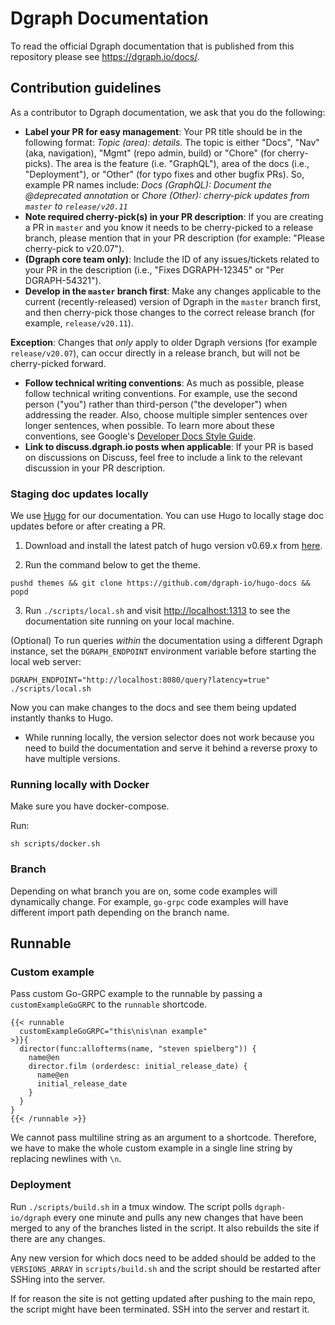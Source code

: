 # Dgraph Documentation

To read the official Dgraph documentation that is published from this repository
please see https://dgraph.io/docs/.

## Contribution guidelines

As a contributor to Dgraph documentation, we ask that you do the following:
- **Label your PR for easy management**: Your PR title should be in the following format: *Topic (area): details*. The topic is either "Docs", "Nav" (aka, navigation), "Mgmt" (repo admin, build) or "Chore" (for cherry-picks). The area is the feature (i.e. "GraphQL"), area of the docs (i.e., "Deployment"), or "Other" (for typo fixes and other bugfix PRs). So, example PR names include: *Docs (GraphQL): Document the @deprecated annotation* or *Chore (Other): cherry-pick updates from `master` to `release/v20.11`*
- **Note required cherry-pick(s) in your PR description**: If you are creating a PR in `master` and you know it needs to be cherry-picked to a release branch, please mention that in your PR description (for example: "Please cherry-pick to v20.07").
- **(Dgraph core team only)**: Include the ID of any issues/tickets related to your PR in the description (i.e., "Fixes DGRAPH-12345" or "Per DGRAPH-54321").
- **Develop in the `master` branch first**: Make any changes applicable to the current (recently-released) version of Dgraph in the `master` branch first, and then cherry-pick those changes to the correct release branch (for example, `release/v20.11`).

 **Exception**: Changes that *only* apply to older Dgraph versions (for example `release/v20.07`), can occur directly in a release branch, but will not be cherry-picked forward.
- **Follow technical writing conventions**: As much as possible, please follow technical writing conventions. For example, use the second person ("you") rather than third-person ("the developer") when addressing the reader. Also, choose multiple simpler sentences over longer sentences, when possible. To learn more about these conventions, see Google's [Developer Docs Style Guide](https://developers.google.com/style/highlights).
- **Link to discuss.dgraph.io posts when applicable**: If your PR is based on discussions on Discuss, feel free to include a link to the relevant discussion in your PR description.


### Staging doc updates locally

We use [Hugo](https://gohugo.io/) for our documentation. You can use Hugo to locally stage doc updates before or after creating a PR.

1. Download and install the latest patch of hugo version v0.69.x from [here](https://github.com/gohugoio/hugo/releases/).

2. Run the command below to get the theme.

```
pushd themes && git clone https://github.com/dgraph-io/hugo-docs && popd
```

3. Run `./scripts/local.sh` and visit [http://localhost:1313](http://localhost:1313) to see the documentation site running on your local machine.

(Optional) To run queries _within_ the documentation using a different Dgraph instance, set the `DGRAPH_ENDPOINT` environment variable before starting the local web server:

```
DGRAPH_ENDPOINT="http://localhost:8080/query?latency=true" ./scripts/local.sh
```

Now you can make changes to the docs and see them being updated instantly thanks to Hugo.

- While running locally, the version selector does not work because you need to build the documentation and serve it behind a reverse proxy to have multiple versions.

### Running locally with Docker

Make sure you have docker-compose.

Run:

```
sh scripts/docker.sh
```

### Branch

Depending on what branch you are on, some code examples will dynamically change. 
For example, `go-grpc` code examples will have different import path depending
on the branch name.

## Runnable

### Custom example

Pass custom Go-GRPC example to the runnable by passing a `customExampleGoGRPC` to the `runnable` shortcode.

```
{{< runnable
  customExampleGoGRPC="this\nis\nan example"
>}}{
  director(func:allofterms(name, "steven spielberg")) {
    name@en
    director.film (orderdesc: initial_release_date) {
      name@en
      initial_release_date
    }
  }
}
{{< /runnable >}}
```

We cannot pass multiline string as an argument to a shortcode. Therefore, we
have to make the whole custom example in a single line string by replacing newlines with `\n`.

### Deployment

Run `./scripts/build.sh` in a tmux window. The script polls `dgraph-io/dgraph` every one minute
and pulls any new changes that have been merged to any of the branches listed in the script.
It also rebuilds the site if there are any changes.

Any new version for which docs need to be added should be added to the `VERSIONS_ARRAY` in
`scripts/build.sh` and the script should be restarted after SSHing into the server.

If for reason the site is not getting updated after pushing to the main repo, the script might have been
terminated. SSH into the server and restart it.

